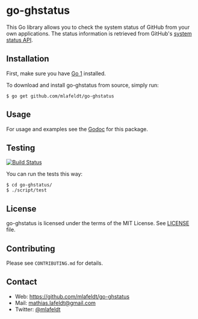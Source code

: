 go-ghstatus
===========

This Go library allows you to check the system status of GitHub from your own
applications. The status information is retrieved from GitHub's [system status
API].


Installation
------------

First, make sure you have [Go 1] installed.

To download and install go-ghstatus from source, simply run:

    $ go get github.com/mlafeldt/go-ghstatus


Usage
-----

For usage and examples see the [Godoc] for this package.


Testing
-------

[![Build Status](https://travis-ci.org/mlafeldt/go-ghstatus.svg?branch=master)](https://travis-ci.org/mlafeldt/go-ghstatus)

You can run the tests this way:

    $ cd go-ghstatus/
    $ ./script/test


License
-------

go-ghstatus is licensed under the terms of the MIT License. See [LICENSE] file.


Contributing
------------

Please see `CONTRIBUTING.md` for details.


Contact
-------

* Web: <https://github.com/mlafeldt/go-ghstatus>
* Mail: <mathias.lafeldt@gmail.com>
* Twitter: [@mlafeldt](https://twitter.com/mlafeldt)


[Go 1]: http://golang.org/doc/install
[Godoc]: http://godoc.org/github.com/mlafeldt/go-ghstatus
[LICENSE]: https://github.com/mlafeldt/go-ghstatus/blob/master/LICENSE
[system status API]: https://status.github.com/api
[testify]: https://github.com/stretchr/testify
